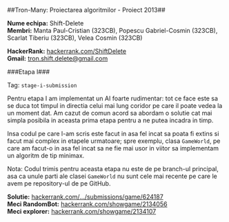 ##Tron-Many: Proiectarea algoritmilor - Proiect 2013##

**Nume echipa:** Shift-Delete  
**Membri:** Manta Paul-Cristian (323CB), Popescu Gabriel-Cosmin (323CB),
Scarlat Tiberiu (323CB), Velea Cosmin (323CB) 

**HackerRank:** [hackerrank.com/ShiftDelete][1]  
**Gmail:** tron.shift.delete@gmail.com


###Etapa I###

Tag: `stage-i-submission`

Pentru etapa I am implementat un AI foarte rudimentar: tot ce face este sa
se duca tot timpul in directia celui mai lung coridor pe care il poate vedea
la un moment dat. Am cazut de comun acord sa abordam o solutie cat mai
simpla posibila in aceasta prima etapa pentru a ne putea incadra in timp.

Insa codul pe care l-am scris este facut in asa fel incat sa poata fi extins
si facut mai complex in etapele urmatoare; spre exemplu, clasa `GameWorld`,
pe care am facut-o in asa fel incat sa ne fie mai usor in viitor sa
implementam un algoritm de tip minimax.

Nota: Codul trimis pentru aceasta etapa nu este de pe branch-ul principal,
asa ca unule parti ale clasei `GameWorld` nu sunt cele mai recente pe care
le avem pe repository-ul de pe GitHub.

**Solutie:** [hackerrank.com/.../submissions/game/624187][2]  
**Meci RandomBot:** [hackerrank.com/showgame/2134056][3]  
**Meci explorer:** [hackerrank.com/showgame/2134107][4]  

 [1]: https://www.hackerrank.com/ShiftDelete
 [2]: https://www.hackerrank.com/contests/bucharest-tron/submissions/game/624187
 [3]: https://www.hackerrank.com/showgame/2134056
 [4]: https://www.hackerrank.com/showgame/2134107

